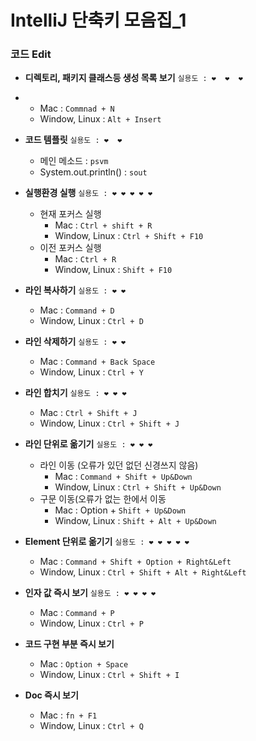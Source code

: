 # IntelliJ 단축키 모음집_1

### 코드 Edit

- **디렉토리, 패키지 클래스등 생성 목록 보기** ```실용도 : ❤️  ❤️  ❤️ ```
- - Mac : ```Commnad + N```
  - Window, Linux : ```Alt + Insert```


- **코드 템플릿** ```실용도 : ❤️  ❤️ ```
  - 메인 메소드 : ```psvm```
  - System.out.println() : ```sout```


- **실행환경 실행** ```실용도 : ❤️ ❤️ ❤️ ❤️ ❤️```
  - 현재 포커스 실행
    - Mac : ```Ctrl + shift + R```
    - Window, Linux : ```Ctrl + Shift + F10```
  - 이전 포커스 실행
    - Mac : ```Ctrl + R```
    - Window, Linux : ```Shift + F10```


- **라인 복사하기** ```실용도 : ❤️ ❤️```
  - Mac : ```Command + D```
  - Window, Linux : ```Ctrl + D```


- **라인 삭제하기** ```실용도 : ❤️ ❤️```
  - Mac : ```Command + Back Space```
  - Window, Linux : ```Ctrl + Y```


- **라인 합치기** ```실용도 : ❤️ ❤️ ❤️```
  - Mac : ```Ctrl + Shift + J```
  - Window, Linux : ```Ctrl + Shift + J```


- **라인 단위로 옮기기** ```실용도 : ❤️ ❤️ ❤️```
  - 라인 이동 (오류가 있던 없던 신경쓰지 않음)
    - Mac : ```Command + Shift + Up&Down```
    - Window, Linux : ```Ctrl + Shift + Up&Down```
  - 구문 이동(오류가 없는 한에서 이동
    - Mac : Option + ```Shift + Up&Down```
    - Window, Linux : ```Shift + Alt + Up&Down```


- **Element 단위로 옮기기** ```실용도 : ❤️ ❤️ ❤️ ❤️ ❤️```
  - Mac : ```Command + Shift + Option + Right&Left```
  - Window, Linux : ```Ctrl + Shift + Alt + Right&Left```


- **인자 값 즉시 보기**  ```실용도 : ❤️ ❤️ ❤️ ❤️```
  - Mac : ```Command + P```
  - Window, Linux : ```Ctrl + P```


- **코드 구현 부분 즉시 보기** 
  - Mac : ```Option + Space```
  - Window, Linux : ```Ctrl + Shift + I```


- **Doc 즉시 보기**
  - Mac : ```fn + F1```
  - Window, Linux : ```Ctrl + Q```
